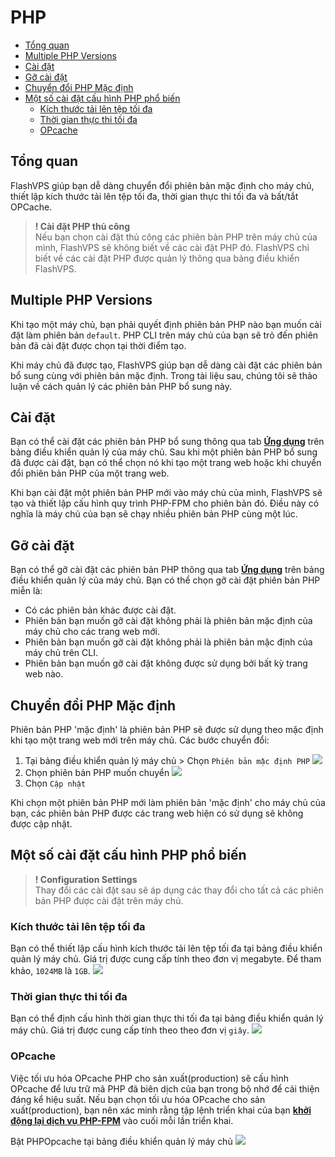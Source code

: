 # PHP

<!-- TOC -->

- [Tổng quan](#tổng-quan)
- [Multiple PHP Versions](#multiple-php-versions)
- [Cài đặt](#cài-đặt)
- [Gỡ cài đặt](#gỡ-cài-đặt)
- [Chuyển đổi PHP Mặc định](#chuyển-đổi-php-mặc-định)
- [Một số cài đặt cấu hình PHP phổ biến](#một-số-cài-đặt-cấu-hình-php-phổ-biến)
  - [Kích thước tải lên tệp tối đa](#kích-thước-tải-lên-tệp-tối-đa)
  - [Thời gian thực thi tối đa](#thời-gian-thưc-thi-tối-đa)
  - [OPcache](#opcache)
<!-- /TOC -->

<a id="markdown-tổng-quan" name="tổng-quan"></a>

## Tổng quan
FlashVPS giúp bạn dễ dàng chuyển đổi phiên bản mặc định cho máy chủ, thiết lập kích thước tải lên tệp tối đa, thời gian thực thi tối đa và bất/tắt OPCache.
> **! Cài đặt PHP thủ công**  
> Nếu bạn chọn cài đặt thủ công các phiên bản PHP trên máy chủ của mình, FlashVPS sẽ không biết về các cài đặt PHP đó. FlashVPS chỉ biết về các cài đặt PHP được quản lý thông qua bảng điều khiển FlashVPS.

<a id="markdown-multiple-php-versions" name="multiple-php-versions"></a>

## Multiple PHP Versions 
Khi tạo một máy chủ, bạn phải quyết định phiên bản PHP nào bạn muốn cài đặt làm phiên bản `default`. PHP CLI trên máy chủ của bạn sẽ trỏ đến phiên bản đã cài đặt được chọn tại thời điểm tạo.

Khi máy chủ đã được tạo, FlashVPS giúp bạn dễ dàng cài đặt các phiên bản bổ sung cùng với phiên bản mặc định. Trong tài liệu sau, chúng tôi sẽ thảo luận về cách quản lý các phiên bản PHP bổ sung này.

<a id="markdown-cài-đặt" name="cài-đặt"></a>
## Cài đặt

Bạn có thể cài đặt các phiên bản PHP bổ sung thông qua tab [**Ứng dụng**](/docs/vi/1.0/applications) trên bảng điều khiển quản lý của máy chủ. Sau khi một phiên bản PHP bổ sung đã được cài đặt, bạn có thể chọn nó khi tạo một trang web hoặc khi chuyển đổi phiên bản PHP của một trang web.

Khi bạn cài đặt một phiên bản PHP mới vào máy chủ của mình, FlashVPS sẽ tạo và thiết lập cấu hình quy trình PHP-FPM cho phiên bản đó. Điều này có nghĩa là máy chủ của bạn sẽ chạy nhiều phiên bản PHP cùng một lúc.


<a id="markdown-gỡ-cài-đặt" name="gỡ-cài-đặt"></a>

## Gỡ cài đặt
Bạn có thể gỡ cài đặt các phiên bản PHP thông qua tab [**Ứng dụng**](/docs/vi/1.0/applications) trên bảng điều khiển quản lý của máy chủ. Bạn có thể chọn gỡ cài đặt phiên bản PHP miễn là:
- Có các phiên bản khác được cài đặt.
- Phiên bản bạn muốn gỡ cài đặt không phải là phiên bản mặc định của máy chủ cho các trang web mới.
- Phiên bản bạn muốn gỡ cài đặt không phải là phiên bản mặc định của máy chủ trên CLI.
- Phiên bản bạn muốn gỡ cài đặt không được sử dụng bởi bất kỳ trang web nào.

<a id="markdown-chuyển-đổi-php-mặc-định" name="chuyển-đổi-php-mặc-định"></a>

## Chuyển đổi PHP Mặc định
Phiên bản PHP 'mặc định' là phiên bản PHP sẽ được sử dụng theo mặc định khi tạo một trang web mới trên máy chủ.
Các bước chuyển đổi:
1. Tại bảng điều khiển quản lý máy chủ > Chọn `Phiên bản mặc định PHP`
![](/vendor/docs/images/php-default-server-dashboard.png)
2. Chọn phiên bản PHP muốn chuyển
![](/vendor/docs/images/php-default-version.png)
3. Chọn `Cập nhật`

Khi chọn một phiên bản PHP mới làm phiên bản 'mặc định' cho máy chủ của bạn, các phiên bản PHP được các trang web hiện có sử dụng sẽ không được cập nhật.

<a id="markdown-một-số-cài-đặt-cấu-hình-php-phổ-biến" name="một-số-cài-đặt-cấu-hình-php-phổ-biến"></a>

## Một số cài đặt cấu hình PHP phổ biến
> **! Configuration Settings**  
> Thay đổi các cài đặt sau sẽ áp dụng các thay đổi cho tất cả các phiên bản PHP được cài đặt trên máy chủ.

<a id="markdown-kích-thước-tải-lên-tệp-tối-đa" name="kích-thước-tải-lên-tệp-tối-đa"></a>

### Kích thước tải lên tệp tối đa
Bạn có thể thiết lập cấu hình kích thước tải lên tệp tối đa tại bảng điều khiển quản lý máy chủ. Giá trị được cung cấp tính theo đơn vị megabyte. Để tham khảo, `1024MB` là `1GB`.
![](/vendor/docs/images/php-upload-max-file-size-server-dashboard.png)


<a id="markdown-thời-gian-thưc-thi-tối-đa" name="thời-gian-thưc-thi-tối-đa"></a>

### Thời gian thực thi tối đa
Bạn có thể định cấu hình thời gian thực thi tối đa tại bảng điều khiển quản lý máy chủ. Giá trị được cung cấp tính theo theo đơn vị `giây`.
![](/vendor/docs/images/php-max-execution-time-server-dashboard.png)

<a id="markdown-opcache" name="opcache"></a>

### OPcache
Việc tối ưu hóa OPcache PHP cho sản xuất(production) sẽ cấu hình OPcache để lưu trữ mã PHP đã biên dịch của bạn trong bộ nhớ để cải thiện đáng kể hiệu suất. Nếu bạn chọn tối ưu hóa OPcache cho sản xuất(production), bạn nên xác minh rằng tập lệnh triển khai của bạn [**khởi động lại dịch vụ PHP-FPM**](/docs/vi/1.0/cookbook#restarting-php-fpm) vào cuối mỗi lần triển khai.

Bật PHPOpcache tại bảng điều khiển quản lý máy chủ
![](/vendor/docs/images/php-opcache-server-dashboard.png)

